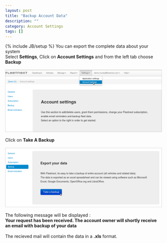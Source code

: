 ```yaml
---
layout: post
title: "Backup Account Data"
description: ""
category: Account Settings
tags: []
---
```

{% include JB/setup %}
You can export the complete data about your system  
Select **Settings**, Click on **Account Settings** and from the left tab choose **Backup**<br/>  
![Go To Users](/assets/images/tb/DelUser_01.png)<br/>  

Click on **Take A Backup**<br/>  
![Go To Users](/assets/images/tb/backup_01.png)<br/>  

The following message will be displayed :  
**Your request has been received. The account owner will shortly receive an email with backup of your data**<br/>  
The recieved mail will contain the data in a **.xls** format.


